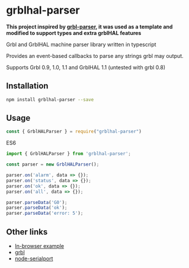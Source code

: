 # grblhal-parser

**This project inspired by [grbl-parser](https://www.npmjs.com/package/grbl-parser), it was used as a template and modified to support types and extra grblHAL features**

Grbl and GrblHAL machine parser library written in typescript

Provides an event-based callbacks to parse any strings grbl may output.

Supports Grbl 0.9, 1.0, 1.1 and GrblHAL 1.1 (untested with grbl 0.8)

## Installation

```bash
npm install grblhal-parser --save
```

## Usage

```js
const { GrblHALParser } = require("grblhal-parser")
```

ES6
```ts
import { GrblHALParser } from 'grblhal-parser';

const parser = new GrblHALParser();

parser.on('alarm', data => {});
parser.on('status', data => {});
parser.on('ok', data => {});
parser.on('all', data => {});

parser.parseData('G0');
parser.parseData('ok');
parser.parseData('error: 5');
```

## Other links
- [In-browser example](https://runkit.com/5812b6009d0cb70013f5b92b/59179e16a8b8390011a55e1f)
- [grbl](https://github.com/gnea/grbl)
- [node-serialport](https://github.com/EmergingTechnologyAdvisors/node-serialport)
